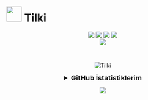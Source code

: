  # <img src="https://cdn.discordapp.com/avatars/1087790283573444760/a59fd9ce96dcac796bd6e92fc4c77d2c.png?size=2048?width=413&height=413" width="40px"> Tilki


<p align="center">  
 <a href="https://www.youtube.com/@codetilki" target"blank_"><img src="https://img.shields.io/badge/tilki%20-ff0000.svg?&style=for-the-badge&logo=youtube&logoColor=white"></a>
 <a href="https://github.com/codetilki" target"blank_"><img src="https://img.shields.io/badge/Tilki%20-191717.svg?&style=for-the-badge&logo=github&logoColor=white"></a>
  <a href="https://discord.com/users/1087790283573444760" target"blank_"><img src="https://img.shields.io/badge/tilki%20-7289DA.svg?&style=for-the-badge&logo=discord&logoColor=white"></a>
<a href="https://www.npmjs.com/~tilki"><img src="https://img.shields.io/badge/Tilki%20-191717.svg?&style=for-the-badge&logo=npm&logoColor=white" /></a>
<br>
 <a href="https://dşscord.gg/gyRmzHmYCp" target"blank_"><img src="https://img.shields.io/discord/1055881456645324840?style=for-the-badge&color=7289da&label=tilki&logo=fox&logoColor=white">
 </a>

</p>
<br>
<p align="center">
<img src="https://count.getloli.com/get/@codetilki?theme=moebooru" alt="Tilki" />
 </p>
<details align="center">
  <summary style="font-weight: bold; font-size: 18px">GitHub İstatistiklerim</summary>
<img src="https://github-readme-stats.vercel.app/api?username=codetilki&bg_color=30,e96443,904e95&title_color=fff&text_color=fff">
 </details>
 <p align="center">
 <a href="https://www.buymeacoffee.com/codetilki">
 <img src="https://img.buymeacoffee.com/button-api/?text=Buymeacoffee&emoji=&slug=codetilki&button_colour=FFDD00&font_colour=000000&font_family=Comic&outline_colour=000000&coffee_colour=ffffff">
 </a>
 </p>
